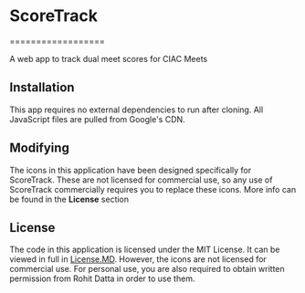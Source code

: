 # ScoreTrack
==================

A web app to track dual meet scores for CIAC Meets

## Installation
This app requires no external dependencies to run after cloning. All JavaScript files are pulled from Google's CDN.

## Modifying
The icons in this application have been designed specifically for ScoreTrack. These are not licensed for commercial use, so any use of ScoreTrack commercially requires you to replace these icons. More info can be found in the **License** section

## License
The code in this application is licensed under the MIT License. It can be viewed in full in [License.MD](License.md). However, the icons are not licensed for commercial use. For personal use, you are also required to obtain written permission from Rohit Datta in order to use them.
